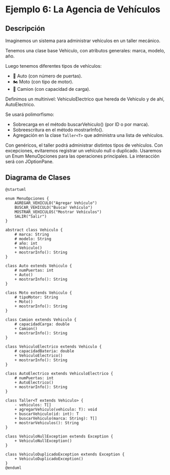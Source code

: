 # Ejemplo 6: La Agencia de Vehículos

## Descripción

Imaginemos un sistema para administrar vehículos en un taller mecánico.

Tenemos una clase base Vehiculo, con atributos generales: marca, modelo, año.

Luego tenemos diferentes tipos de vehículos:

* 🚗 Auto (con número de puertas).
* 🏍 Moto (con tipo de motor).
* 🚚 Camion (con capacidad de carga).

Definimos un multinivel: VehiculoElectrico que hereda de Vehiculo y de ahí, AutoElectrico.

Se usará polimorfismo:

* Sobrecarga en el método buscarVehiculo() (por ID o por marca).
* Sobreescritura en el método mostrarInfo().
* Agregación en la clase `Taller<T>` que administra una lista de vehículos.

Con genéricos, el taller podrá administrar distintos tipos de vehículos. Con excepciones, evitaremos registrar un
vehículo null o duplicado. Usaremos un Enum MenuOpciones para las operaciones principales. La interacción será con
JOptionPane.

## Diagrama de Clases

```plantuml
@startuml   

enum MenuOpciones {
    AGREGAR_VEHICULO("Agregar Vehículo")
    BUSCAR_VEHICULO("Buscar Vehículo")
    MOSTRAR_VEHICULOS("Mostrar Vehículos")
    SALIR("Salir")
}

abstract class Vehiculo {
    # marca: String
    # modelo: String
    # año: int
    + Vehiculo()
    + mostrarInfo(): String
}

class Auto extends Vehiculo {
    # numPuertas: int
    + Auto()
    + mostrarInfo(): String
}

class Moto extends Vehiculo {
    # tipoMotor: String
    + Moto()
    + mostrarInfo(): String
}

class Camion extends Vehiculo {
    # capacidadCarga: double
    + Camion()
    + mostrarInfo(): String
}

class VehiculoElectrico extends Vehiculo {
    # capacidadBateria: double
    + VehiculoElectrico()
    + mostrarInfo(): String
}   

class AutoElectrico extends VehiculoElectrico {
    # numPuertas: int
    + AutoElectrico()
    + mostrarInfo(): String
}

class Taller<T extends Vehiculo> {
    - vehiculos: T[]
    + agregarVehiculo(vehiculo: T): void
    + buscarVehiculo(id: int): T
    + buscarVehiculo(marca: String): T[]
    + mostrarVehiculos(): String
}

class VehiculoNullException extends Exception {
    + VehiculoNullException()
}

class VehiculoDuplicadoException extends Exception {
    + VehiculoDuplicadoException()
}
@enduml
```